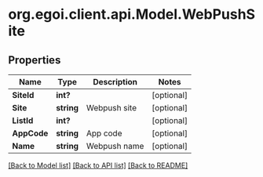 # org.egoi.client.api.Model.WebPushSite
## Properties

Name | Type | Description | Notes
------------ | ------------- | ------------- | -------------
**SiteId** | **int?** |  | [optional] 
**Site** | **string** | Webpush site | [optional] 
**ListId** | **int?** |  | [optional] 
**AppCode** | **string** | App code | [optional] 
**Name** | **string** | Webpush name | [optional] 

[[Back to Model list]](../README.md#documentation-for-models) [[Back to API list]](../README.md#documentation-for-api-endpoints) [[Back to README]](../README.md)

